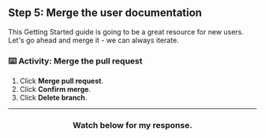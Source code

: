 ## Step 5: Merge the user documentation

This Getting Started guide is going to be a great resource for new users. Let's go ahead and merge it - we can always iterate.

### :keyboard: Activity: Merge the pull request

1. Click **Merge pull request**.
1. Click **Confirm merge**.
1. Click **Delete branch**.

<hr>
<h3 align="center">Watch below for my response.</h3>
